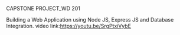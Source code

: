 CAPSTONE PROJECT_WD 201

Building a Web Application using Node JS, Express JS and Database Integration.
video link:https://youtu.be/SrgPtxiVybE
